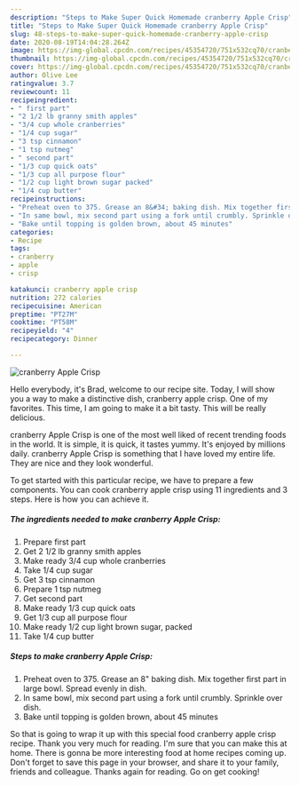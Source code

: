 ```yaml
---
description: "Steps to Make Super Quick Homemade cranberry Apple Crisp"
title: "Steps to Make Super Quick Homemade cranberry Apple Crisp"
slug: 48-steps-to-make-super-quick-homemade-cranberry-apple-crisp
date: 2020-08-19T14:04:28.264Z
image: https://img-global.cpcdn.com/recipes/45354720/751x532cq70/cranberry-apple-crisp-recipe-main-photo.jpg
thumbnail: https://img-global.cpcdn.com/recipes/45354720/751x532cq70/cranberry-apple-crisp-recipe-main-photo.jpg
cover: https://img-global.cpcdn.com/recipes/45354720/751x532cq70/cranberry-apple-crisp-recipe-main-photo.jpg
author: Olive Lee
ratingvalue: 3.7
reviewcount: 11
recipeingredient:
- " first part"
- "2 1/2 lb granny smith apples"
- "3/4 cup whole cranberries"
- "1/4 cup sugar"
- "3 tsp cinnamon"
- "1 tsp nutmeg"
- " second part"
- "1/3 cup quick oats"
- "1/3 cup all purpose flour"
- "1/2 cup light brown sugar packed"
- "1/4 cup butter"
recipeinstructions:
- "Preheat oven to 375. Grease an 8&#34; baking dish. Mix together first part in large bowl. Spread evenly in dish."
- "In same bowl, mix second part using a fork until crumbly. Sprinkle over dish."
- "Bake until topping is golden brown, about 45 minutes"
categories:
- Recipe
tags:
- cranberry
- apple
- crisp

katakunci: cranberry apple crisp 
nutrition: 272 calories
recipecuisine: American
preptime: "PT27M"
cooktime: "PT58M"
recipeyield: "4"
recipecategory: Dinner

---
```



![cranberry Apple Crisp](https://img-global.cpcdn.com/recipes/45354720/751x532cq70/cranberry-apple-crisp-recipe-main-photo.jpg)

Hello everybody, it's Brad, welcome to our recipe site. Today, I will show you a way to make a distinctive dish, cranberry apple crisp. One of my favorites. This time, I am going to make it a bit tasty. This will be really delicious.

cranberry Apple Crisp is one of the most well liked of recent trending foods in the world. It is simple, it is quick, it tastes yummy. It's enjoyed by millions daily. cranberry Apple Crisp is something that I have loved my entire life. They are nice and they look wonderful.




To get started with this particular recipe, we have to prepare a few components. You can cook cranberry apple crisp using 11 ingredients and 3 steps. Here is how you can achieve it.

##### The ingredients needed to make cranberry Apple Crisp:

1. Prepare  first part
1. Get 2 1/2 lb granny smith apples
1. Make ready 3/4 cup whole cranberries
1. Take 1/4 cup sugar
1. Get 3 tsp cinnamon
1. Prepare 1 tsp nutmeg
1. Get  second part
1. Make ready 1/3 cup quick oats
1. Get 1/3 cup all purpose flour
1. Make ready 1/2 cup light brown sugar, packed
1. Take 1/4 cup butter




##### Steps to make cranberry Apple Crisp:

1. Preheat oven to 375. Grease an 8&#34; baking dish. Mix together first part in large bowl. Spread evenly in dish.
1. In same bowl, mix second part using a fork until crumbly. Sprinkle over dish.
1. Bake until topping is golden brown, about 45 minutes




So that is going to wrap it up with this special food cranberry apple crisp recipe. Thank you very much for reading. I'm sure that you can make this at home. There is gonna be more interesting food at home recipes coming up. Don't forget to save this page in your browser, and share it to your family, friends and colleague. Thanks again for reading. Go on get cooking!
